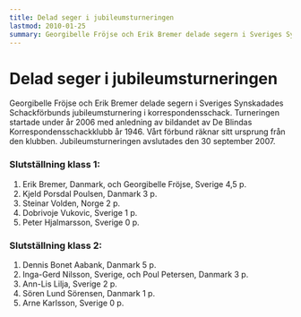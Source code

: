 ```yaml
---
title: Delad seger i jubileumsturneringen
lastmod: 2010-01-25
summary: Georgibelle Fröjse och Erik Bremer delade segern i Sveriges Synskadades Schackförbunds jubileumsturnering i korrespondensschack.  Läs mer om 2007 års jubileumsturnering.
---
```


[]()

Delad seger i jubileumsturneringen
==========

Georgibelle Fröjse och Erik Bremer delade segern i Sveriges Synskadades Schackförbunds jubileumsturnering i korrespondensschack. Turneringen startade under år 2006 med anledning av bildandet av De Blindas Korrespondensschackklubb år 1946. Vårt förbund räknar sitt ursprung från den klubben. Jubileumsturneringen avslutades den 30 september 2007.

### Slutställning klass 1: ###

1. Erik Bremer, Danmark, och Georgibelle Fröjse, Sverige 4,5 p.
2. Kjeld Porsdal Poulsen, Danmark 3 p.
3. Steinar Volden, Norge 2 p.
4. Dobrivoje Vukovic, Sverige 1 p.
5. Peter Hjalmarsson, Sverige 0 p.

### Slutställning klass 2: ###

1. Dennis Bonet Aabank, Danmark 5 p.
2. Inga-Gerd Nilsson, Sverige, och Poul Petersen, Danmark 3 p.
3. Ann-Lis Lilja, Sverige 2 p.
4. Sören Lund Sörensen, Danmark 1 p.
5. Arne Karlsson, Sverige 0 p.